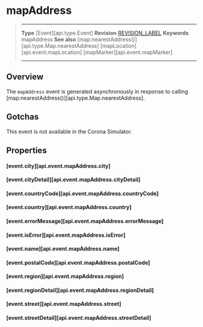 
# mapAddress

> --------------------- ------------------------------------------------------------------------------------------
> __Type__              [Event][api.type.Event]
> __Revision__          [REVISION_LABEL](REVISION_URL)
> __Keywords__          mapAddress
> __See also__          [map:nearestAddress()][api.type.Map.nearestAddress]
>						[mapLocation][api.event.mapLocation]
>						[mapMarker][api.event.mapMarker]
> --------------------- ------------------------------------------------------------------------------------------

## Overview

The `mapAddress` event is generated asynchronously in response to calling [map:nearestAddress()][api.type.Map.nearestAddress].


## Gotchas

<!---

* On devices, `mapAddress` events may be delayed by activation of the device's location hardware. One workaround is to repeatedly queue the location hardware until it receives a proper response. See [map:nearestAddress()][api.type.Map.nearestAddress] for details.

-->

This event is not available in the Corona Simulator.


## Properties

#### [event.city][api.event.mapAddress.city]

#### [event.cityDetail][api.event.mapAddress.cityDetail]

#### [event.countryCode][api.event.mapAddress.countryCode]

#### [event.country][api.event.mapAddress.country]

#### [event.errorMessage][api.event.mapAddress.errorMessage]

#### [event.isError][api.event.mapAddress.isError]

#### [event.name][api.event.mapAddress.name]

#### [event.postalCode][api.event.mapAddress.postalCode]

#### [event.region][api.event.mapAddress.region]

#### [event.regionDetail][api.event.mapAddress.regionDetail]

#### [event.street][api.event.mapAddress.street]

#### [event.streetDetail][api.event.mapAddress.streetDetail]
